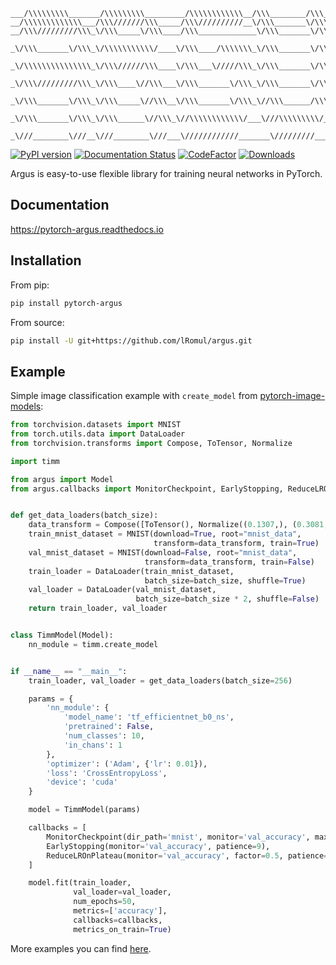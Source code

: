 ```
___/\\\\\\\\\_______/\\\\\\\\\_________/\\\\\\\\\\\\__/\\\________/\\\_____/\\\\\\\\\\\___        
__/\\\\\\\\\\\\\___/\\\///////\\\_____/\\\//////////__\/\\\_______\/\\\___/\\\/////////\\\_       
__/\\\/////////\\\_\/\\\_____\/\\\____/\\\_____________\/\\\_______\/\\\__\//\\\______\///__      
 _\/\\\_______\/\\\_\/\\\\\\\\\\\/____\/\\\____/\\\\\\\_\/\\\_______\/\\\___\////\\\_________     
  _\/\\\\\\\\\\\\\\\_\/\\\//////\\\____\/\\\___\/////\\\_\/\\\_______\/\\\______\////\\\______    
   _\/\\\/////////\\\_\/\\\____\//\\\___\/\\\_______\/\\\_\/\\\_______\/\\\_________\////\\\___   
    _\/\\\_______\/\\\_\/\\\_____\//\\\__\/\\\_______\/\\\_\//\\\______/\\\___/\\\______\//\\\__  
     _\/\\\_______\/\\\_\/\\\______\//\\\_\//\\\\\\\\\\\\/___\///\\\\\\\\\/___\///\\\\\\\\\\\/__ 
      _\///________\///__\///________\///___\////////////_______\/////////_______\///////////___
```

[![PyPI version](https://badge.fury.io/py/pytorch-argus.svg)](https://badge.fury.io/py/pytorch-argus)
[![Documentation Status](https://readthedocs.org/projects/pytorch-argus/badge/?version=latest)](https://pytorch-argus.readthedocs.io/en/latest/?badge=latest)
[![CodeFactor](https://www.codefactor.io/repository/github/lromul/argus/badge)](https://www.codefactor.io/repository/github/lromul/argus)
[![Downloads](https://pepy.tech/badge/pytorch-argus)](https://pepy.tech/project/pytorch-argus)

Argus is easy-to-use flexible library for training neural networks in PyTorch.

## Documentation

https://pytorch-argus.readthedocs.io

## Installation

From pip:

```bash
pip install pytorch-argus
```

From source:

```bash
pip install -U git+https://github.com/lRomul/argus.git
```

## Example

Simple image classification example with `create_model` from [pytorch-image-models](https://github.com/rwightman/pytorch-image-models):

```python
from torchvision.datasets import MNIST
from torch.utils.data import DataLoader
from torchvision.transforms import Compose, ToTensor, Normalize

import timm

from argus import Model
from argus.callbacks import MonitorCheckpoint, EarlyStopping, ReduceLROnPlateau


def get_data_loaders(batch_size):
    data_transform = Compose([ToTensor(), Normalize((0.1307,), (0.3081,))])
    train_mnist_dataset = MNIST(download=True, root="mnist_data",
                                transform=data_transform, train=True)
    val_mnist_dataset = MNIST(download=False, root="mnist_data",
                              transform=data_transform, train=False)
    train_loader = DataLoader(train_mnist_dataset,
                              batch_size=batch_size, shuffle=True)
    val_loader = DataLoader(val_mnist_dataset,
                            batch_size=batch_size * 2, shuffle=False)
    return train_loader, val_loader


class TimmModel(Model):
    nn_module = timm.create_model


if __name__ == "__main__":
    train_loader, val_loader = get_data_loaders(batch_size=256)

    params = {
        'nn_module': {
            'model_name': 'tf_efficientnet_b0_ns',
            'pretrained': False,
            'num_classes': 10,
            'in_chans': 1
        },
        'optimizer': ('Adam', {'lr': 0.01}),
        'loss': 'CrossEntropyLoss',
        'device': 'cuda'
    }

    model = TimmModel(params)

    callbacks = [
        MonitorCheckpoint(dir_path='mnist', monitor='val_accuracy', max_saves=3),
        EarlyStopping(monitor='val_accuracy', patience=9),
        ReduceLROnPlateau(monitor='val_accuracy', factor=0.5, patience=3)
    ]

    model.fit(train_loader,
              val_loader=val_loader,
              num_epochs=50,
              metrics=['accuracy'],
              callbacks=callbacks,
              metrics_on_train=True)
```

More examples you can find [here](https://pytorch-argus.readthedocs.io/en/latest/examples.html).
